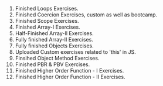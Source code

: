 1. Finished Loops Exercises.
2. Finished Coercion Exercises, custom as well as bootcamp.
3. Finished Scope Exercises.
4. Finished Array-I Exercises.
5. Half-Finished Array-II Exercises.
6. Fully finished Array-II Exercises.
7. Fully finished Objects Exercises.
8. Uploaded Custom exercises related to 'this' in JS.
9. Finsihed Object Method Exercises.
10. Finished PBR & PBV Exercises.
11. Finished Higher Order Function - I Exercises.
12. Finished Higher Order Function - II Exercises.

